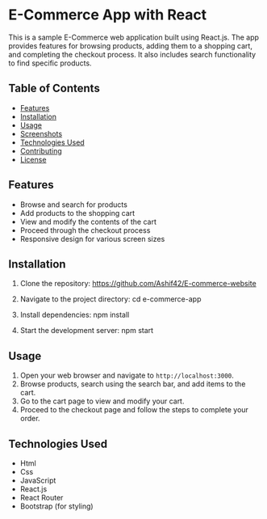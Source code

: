 # E-Commerce App with React

This is a sample E-Commerce web application built using React.js. The app provides features for browsing products, adding them to a shopping cart, and completing the checkout process. It also includes search functionality to find specific products.

## Table of Contents

- [Features](#features)
- [Installation](#installation)
- [Usage](#usage)
- [Screenshots](#screenshots)
- [Technologies Used](#technologies-used)
- [Contributing](#contributing)
- [License](#license)

## Features

- Browse and search for products
- Add products to the shopping cart
- View and modify the contents of the cart
- Proceed through the checkout process
- Responsive design for various screen sizes

## Installation

1. Clone the repository: https://github.com/Ashif42/E-commerce-website

2. Navigate to the project directory: cd e-commerce-app

3. Install dependencies: npm install

4. Start the development server: npm start


## Usage

1. Open your web browser and navigate to `http://localhost:3000`.
2. Browse products, search using the search bar, and add items to the cart.
3. Go to the cart page to view and modify your cart.
4. Proceed to the checkout page and follow the steps to complete your order.

## Technologies Used

- Html
- Css
- JavaScript
- React.js
- React Router
- Bootstrap (for styling)

